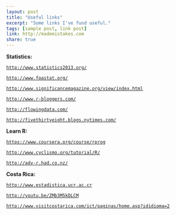 ```yaml
---
layout: post
title: "Useful links"
excerpt: "Some links I've fund useful."
tags: [sample post, link post]
link: http://mademistakes.com  
share: true
---
```


**Statistics:**

[`http://www.statistics2013.org/`](http://www.statistics2013.org/)

[`http://www.foastat.org/`](http://www.foastat.org/)

[`http://www.significancemagazine.org/view/index.html`](http://www.significancemagazine.org/view/index.html)

[`http://www.r-bloggers.com/`](http://www.r-bloggers.com/)

[`http://flowingdata.com/`](http://flowingdata.com/)

[`http://fivethirtyeight.blogs.nytimes.com/`](http://fivethirtyeight.blogs.nytimes.com/)

**Learn R:**

[`https://www.coursera.org/course/rprog`](https://www.coursera.org/course/rprog)

[`http://www.cyclismo.org/tutorial/R/`](http://www.cyclismo.org/tutorial/R/)

[`http://adv-r.had.co.nz/`](http://adv-r.had.co.nz/)


**Costa Rica:**

[`http://www.estadistica.ucr.ac.cr`](http://www.estadistica.ucr.ac.cr)

[`http://youtu.be/ZMb3M5kDLCM`](http://youtu.be/ZMb3M5kDLCM)

[`http://www.visitcostarica.com/ict/paginas/home.asp?ididioma=2`](http://www.visitcostarica.com/ict/paginas/home.asp?ididioma=2)